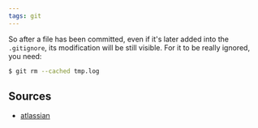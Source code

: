 ```yaml
---
tags: git
---
```



So after a file has been committed, even if it's later added into the `.gitignore`, its modification will be still visible. 
For it to be really ignored, you need:
```sh
$ git rm --cached tmp.log
```

## Sources
- [atlassian](https://www.atlassian.com/git/tutorials/saving-changes/gitignore#ignoring-a-previously-committed)
